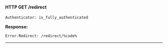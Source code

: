 #### HTTP GET /redirect

```
Authenticator: is_fully_authenticated
```
__Response:__
```
Error-Redirect: /redirect/%code%
```
---
